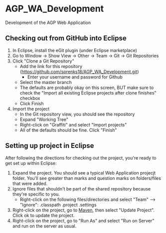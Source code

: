 # AGP_WA_Development
Development of the AGP Web Application

## Checking out from GitHub into Eclipse

1. In Eclipse, install the eGit plugin (under Eclipse marketplace)
2. Go to Window -> Show View -> Other -> Team -> Git -> Git Repositories
3. Click "Clone a Git Repository"
   * Add the link for this repository (https://github.com/sprenks18/AGP_WA_Development.git)
     * Enter your username and password for Github
   * Select the master branch
   * The defaults are probably okay on this screen, BUT make sure to check the "Import all existing Eclipse projects after clone finishes" checkbox
   * Click Finish
4. Import the project
   * In the Git repository view, you should see the repository
   * Expand "Working Tree"
   * Right-click on "Graffiti" and select "Import projects"
   * All of the defaults should be fine.  Click "Finish"
  
## Setting up project in Eclipse

After following the directions for checking out the project, you're ready to get set up within Eclipse:

1. Expand the project.  You should see a typical Web Application projecjt folder.  You'll see greater than marks and question marks on folders/files that were added.
2. Ignore files that shouldn't be part of the shared repository because they're specific to you.
    * Right-click on the following files/directories and select "Team" --> "Ignore": .classpath .project .settings
3. Right-click on the project, go to [Maven](https://maven.apache.org/), then select "Update Project".  Click ok to update the project.
4. Right-click on the project, go to "Run As" and select "Run on Server" and run on the server as usual.

